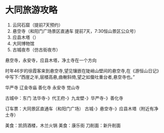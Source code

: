 # 大同旅游攻略

1. 云冈石窟（提前7天预约）
2. 悬空寺（和阳门广场景区直通车 提前7天，7:30恒山景区公众号）
3. 应县木塔（）
4. 大同博物馆
5. 古城夜市（仿古街夜市）

悬空寺，永安寺，应县木塔，净土寺在一个方向


时年46岁的徐霞客来到悬空寺,望见镶嵌在陡峭山壁间的悬空寺,在《游恒山日记》中写下:“西崖之半,层楼高悬,曲榭斜倚,望之如蜃吐重台者,悬空寺也。”


华严寺 辽金寺庙
善化寺
永安寺
觉山寺

古城中：东门 法华寺-》代王府-》九龙壁-》华严寺-》善化寺


订车票：大同景区直通车（和阳门广场）  古城-》悬空寺-》应县木塔（附近有净土寺）

美食：凯鸽酒楼，木兰火锅 
美食：康乐街
刀削面：新升削面

